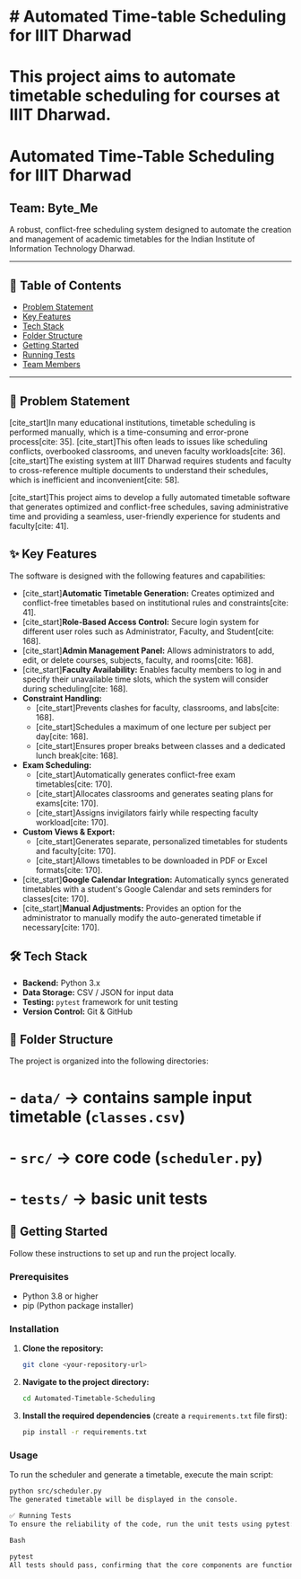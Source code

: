 # \# Automated Time-table Scheduling for IIIT Dharwad

# 

# This project aims to automate timetable scheduling for courses at IIIT Dharwad.

# 


# 

# Automated Time-Table Scheduling for IIIT Dharwad

## Team: Byte_Me

A robust, conflict-free scheduling system designed to automate the creation and management of academic timetables for the Indian Institute of Information Technology Dharwad.

---

## 📖 Table of Contents

-   [Problem Statement](#-problem-statement)
-   [Key Features](#-key-features)
-   [Tech Stack](#-tech-stack)
-   [Folder Structure](#-folder-structure)
-   [Getting Started](#-getting-started)
-   [Running Tests](#-running-tests)
-   [Team Members](#-team-members)

---

## 🎯 Problem Statement

[cite_start]In many educational institutions, timetable scheduling is performed manually, which is a time-consuming and error-prone process[cite: 35]. [cite_start]This often leads to issues like scheduling conflicts, overbooked classrooms, and uneven faculty workloads[cite: 36]. [cite_start]The existing system at IIIT Dharwad requires students and faculty to cross-reference multiple documents to understand their schedules, which is inefficient and inconvenient[cite: 58].

[cite_start]This project aims to develop a fully automated timetable software that generates optimized and conflict-free schedules, saving administrative time and providing a seamless, user-friendly experience for students and faculty[cite: 41].

## ✨ Key Features

The software is designed with the following features and capabilities:

-   [cite_start]**Automatic Timetable Generation:** Creates optimized and conflict-free timetables based on institutional rules and constraints[cite: 41].
-   [cite_start]**Role-Based Access Control:** Secure login system for different user roles such as Administrator, Faculty, and Student[cite: 168].
-   [cite_start]**Admin Management Panel:** Allows administrators to add, edit, or delete courses, subjects, faculty, and rooms[cite: 168].
-   [cite_start]**Faculty Availability:** Enables faculty members to log in and specify their unavailable time slots, which the system will consider during scheduling[cite: 168].
-   **Constraint Handling:**
    -   [cite_start]Prevents clashes for faculty, classrooms, and labs[cite: 168].
    -   [cite_start]Schedules a maximum of one lecture per subject per day[cite: 168].
    -   [cite_start]Ensures proper breaks between classes and a dedicated lunch break[cite: 168].
-   **Exam Scheduling:**
    -   [cite_start]Automatically generates conflict-free exam timetables[cite: 170].
    -   [cite_start]Allocates classrooms and generates seating plans for exams[cite: 170].
    -   [cite_start]Assigns invigilators fairly while respecting faculty workload[cite: 170].
-   **Custom Views & Export:**
    -   [cite_start]Generates separate, personalized timetables for students and faculty[cite: 170].
    -   [cite_start]Allows timetables to be downloaded in PDF or Excel formats[cite: 170].
-   [cite_start]**Google Calendar Integration:** Automatically syncs generated timetables with a student's Google Calendar and sets reminders for classes[cite: 170].
-   [cite_start]**Manual Adjustments:** Provides an option for the administrator to manually modify the auto-generated timetable if necessary[cite: 170].

## 🛠️ Tech Stack

-   **Backend:** Python 3.x
-   **Data Storage:** CSV / JSON for input data
-   **Testing:** `pytest` framework for unit testing
-   **Version Control:** Git & GitHub

## 📂 Folder Structure

The project is organized into the following directories:

# \- `data/` → contains sample input timetable (`classes.csv`)

# \- `src/` → core code (`scheduler.py`)

# \- `tests/` → basic unit tests

## 🚀 Getting Started

Follow these instructions to set up and run the project locally.

### Prerequisites

-   Python 3.8 or higher
-   pip (Python package installer)

### Installation

1.  **Clone the repository:**
    ```sh
    git clone <your-repository-url>
    ```
2.  **Navigate to the project directory:**
    ```sh
    cd Automated-Timetable-Scheduling
    ```
3.  **Install the required dependencies** (create a `requirements.txt` file first):
    ```sh
    pip install -r requirements.txt
    ```

### Usage

To run the scheduler and generate a timetable, execute the main script:

```sh
python src/scheduler.py
The generated timetable will be displayed in the console.

✅ Running Tests
To ensure the reliability of the code, run the unit tests using pytest:

Bash

pytest
All tests should pass, confirming that the core components are functioning correctly.
